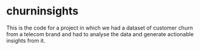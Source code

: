# churninsights
This is the code for a project in which we had a dataset of customer churn from a telecom brand and had to analyse the data and generate actionable insights from it.
